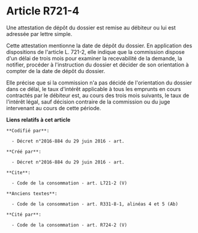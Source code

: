 # Article R721-4

Une attestation de dépôt du dossier est remise au débiteur ou lui est adressée par lettre simple. 

Cette attestation mentionne la date de dépôt du dossier. En application des dispositions de l'article L. 721-2, elle indique
que la commission dispose d'un délai de trois mois pour examiner la recevabilité de la demande, la notifier, procéder à
l'instruction du dossier et décider de son orientation à compter de la date de dépôt du dossier. 

Elle précise que si la commission n'a pas décidé de l'orientation du dossier dans ce délai, le taux d'intérêt applicable à
tous les emprunts en cours contractés par le débiteur est, au cours des trois mois suivants, le taux de l'intérêt légal, sauf
décision contraire de la commission ou du juge intervenant au cours de cette période.

**Liens relatifs à cet article**

	**Codifié par**:

	  - Décret n°2016-884 du 29 juin 2016 - art.

	**Créé par**:

	  - Décret n°2016-884 du 29 juin 2016 - art.

	**Cite**:

	  - Code de la consommation - art. L721-2 (V)

	**Anciens textes**:

	  - Code de la consommation - art. R331-8-1, alinéas 4 et 5 (Ab)

	**Cité par**:

	  - Code de la consommation - art. R724-2 (V)
